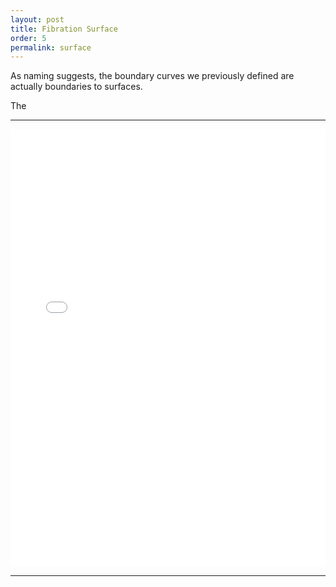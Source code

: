 ```yaml
---
layout: post
title: Fibration Surface
order: 5
permalink: surface
---
```


As naming suggests, the boundary curves we previously defined are actually boundaries to surfaces.

The 


<hr>
<iframe src="{{site.baseurl}}/visuals/surface.html" width="100%" height="700px" seamless frameBorder="0" scrolling="no"></iframe>
<hr>